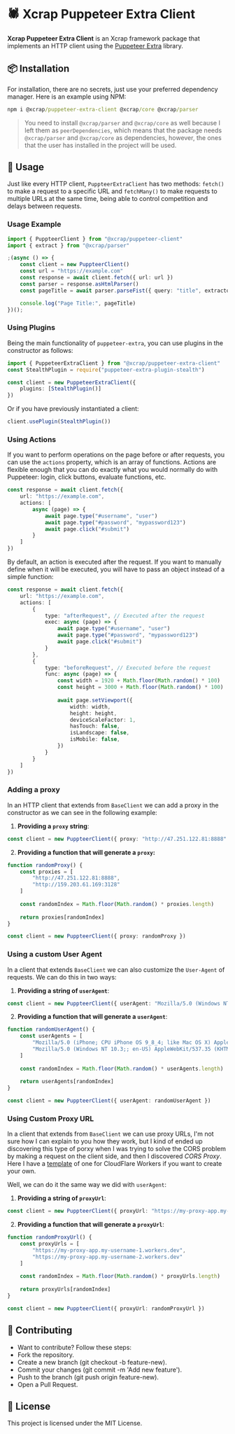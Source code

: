 # 🕷️ Xcrap Puppeteer Extra Client

**Xcrap Puppeteer Extra Client** is an Xcrap framework package that implements an HTTP client using the [Puppeteer Extra](https://www.npmjs.com/package/puppeteer-extra) library.

## 📦 Installation

For installation, there are no secrets, just use your preferred dependency manager. Here is an example using NPM:

```cmd
npm i @xcrap/puppeteer-extra-client @xcrap/core @xcrap/parser
```

> You need to install `@xcrap/parser` and `@xcrap/core` as well because I left them as `peerDependencies`, which means that the package needs `@xcrap/parser` and `@xcrap/core` as dependencies, however, the ones that the user has installed in the project will be used.

## 🚀 Usage

Just like every HTTP client, `PuppteerExtraClient` has two methods: `fetch()` to make a request to a specific URL and `fetchMany()` to make requests to multiple URLs at the same time, being able to control competition and delays between requests.

### Usage Example

```ts
import { PuppteerClient } from "@xcrap/puppeteer-client"
import { extract } from "@xcrap/parser"

;(async () => {
    const client = new PuppteerClient()
    const url = "https://example.com"
    const response = await client.fetch({ url: url })
    const parser = response.asHtmlParser()
    const pageTitle = await parser.parseFist({ query: "title", extractor: extract("innerText") })

    console.log("Page Title:", pageTitle)
})();
```

### Using Plugins

Being the main functionality of `puppeteer-extra`, you can use plugins in the constructor as follows:

```ts
import { PuppeteerExtraClient } from "@xcrap/puppeteer-extra-client"
const StealthPlugin = require("puppeteer-extra-plugin-stealth")

const client = new PuppeteerExtraClient({
	plugins: [StealthPlugin()]
})
```

Or if you have previously instantiated a client:

```ts
client.usePlugin(StealthPlugin())
```

### Using Actions

If you want to perform operations on the page before or after requests, you can use the `actions` property, which is an array of functions. Actions are flexible enough that you can do exactly what you would normally do with Puppeteer: login, click buttons, evaluate functions, etc.

```ts
const response = await client.fetch({
	url: "https://example.com",
	actions: [
		async (page) => {
			await page.type("#username", "user")
			await page.type("#password", "mypassword123")
			await page.click("#submit")
		}
	]
})
```

By default, an action is executed after the request. If you want to manually define when it will be executed, you will have to pass an object instead of a simple function:

```ts
const response = await client.fetch({
	url: "https://example.com",
	actions: [
		{
			type: "afterRequest", // Executed after the request
			exec: async (page) => {
				await page.type("#username", "user")
				await page.type("#password", "mypassword123")
				await page.click("#submit")
			}
		},
		{
			type: "beforeRequest", // Executed before the request
			func: async (page) => {
				const width = 1920 + Math.floor(Math.random() * 100)
				const height = 3000 + Math.floor(Math.random() * 100)
		
				await page.setViewport({
					width: width,
					height: height,
					deviceScaleFactor: 1,
					hasTouch: false,
					isLandscape: false,
					isMobile: false,
				})
			}
		}
	]
})
```

### Adding a proxy

In an HTTP client that extends from `BaseClient` we can add a proxy in the constructor as we can see in the following example:

1. **Providing a `proxy` string**:

```ts
const client = new PuppteerClient({ proxy: "http://47.251.122.81:8888" })
```

2. **Providing a function that will generate a `proxy`:**

```ts
function randomProxy() {
	const proxies = [
        "http://47.251.122.81:8888",
        "http://159.203.61.169:3128"
    ]
	
	const randomIndex = Math.floor(Math.random() * proxies.length)
	
	return proxies[randomIndex]
}

const client = new PuppteerClient({ proxy: randomProxy })
```

### Using a custom User Agent

In a client that extends `BaseClient` we can also customize the `User-Agent` of requests. We can do this in two ways: 

1. **Providing a string of `userAgent`**:

```ts
const client = new PuppteerClient({ userAgent: "Mozilla/5.0 (Windows NT 10.0; Win64; x64) AppleWebKit/537.36 (KHTML, like Gecko) Chrome/134.0.0.0 Safari/537.36" })
```

2. **Providing a function that will generate a `userAgent`**:

```ts
function randomUserAgent() {
	const userAgents = [
		"Mozilla/5.0 (iPhone; CPU iPhone OS 9_8_4; like Mac OS X) AppleWebKit/603.37 (KHTML, like Gecko) Chrome/54.0.1244.188 Mobile Safari/601.5",
		"Mozilla/5.0 (Windows NT 10.3;; en-US) AppleWebKit/537.35 (KHTML, like Gecko) Chrome/47.0.1707.185 Safari/601"
	]
	
	const randomIndex = Math.floor(Math.random() * userAgents.length)
	
	return userAgents[randomIndex]
}

const client = new PuppteerClient({ userAgent: randomUserAgent })
```

### Using Custom Proxy URL

In a client that extends from `BaseClient` we can use proxy URLs, I'm not sure how I can explain to you how they work, but I kind of ended up discovering this type of porxy when I was trying to solve the CORS problem by making a request on the client side, and then I discovered *CORS Proxy*. Here I have a [template](https://gist.github.com/marcuth/9fbd321b011da44d1287faae31a8dd3a) of one for CloudFlare Workers if you want to create your own.

Well, we can do it the same way we did with `userAgent`: 

1. **Providing a string of `proxyUrl`**:

```ts
const client = new PuppteerClient({ proxyUrl: "https://my-proxy-app.my-username.workers.dev" })
```

2. **Providing a function that will generate a `proxyUrl`**:

```ts
function randomProxyUrl() {
	const proxyUrls = [
		"https://my-proxy-app.my-username-1.workers.dev",
		"https://my-proxy-app.my-username-2.workers.dev"
	]
	
	const randomIndex = Math.floor(Math.random() * proxyUrls.length)
	
	return proxyUrls[randomIndex]
}

const client = new PuppteerClient({ proxyUrl: randomProxyUrl })
```

## 🤝 Contributing

- Want to contribute? Follow these steps:
- Fork the repository.
- Create a new branch (git checkout -b feature-new).
- Commit your changes (git commit -m 'Add new feature').
- Push to the branch (git push origin feature-new).
- Open a Pull Request.

## 📝 License

This project is licensed under the MIT License.
